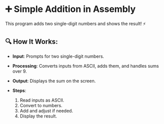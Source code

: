 

# ➕ Simple Addition in Assembly

This program adds two single-digit numbers and shows the result! ⚡

## 🔍 How It Works:

- **Input**: Prompts for two single-digit numbers.
- **Processing**: Converts inputs from ASCII, adds them, and handles sums over 9.
- **Output**: Displays the sum on the screen.

- **Steps**:
  1. Read inputs as ASCII.
  2. Convert to numbers.
  3. Add and adjust if needed.
  4. Display the result.
